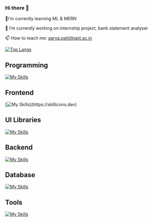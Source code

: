 ### Hi there 👋
🌱I’m currently learning ML & MERN

🔭 I’m currently working on internship project, bank statement analyser

📫 How to reach me: aarya.patil@spit.ac.in

[![Top Langs](https://github-readme-stats.vercel.app/api/top-langs/?username=Aarya-0504)](https://github.com/anuraghazra/github-readme-stats)

## Programming
[![My Skills](https://skillicons.dev/icons?i=python,java,c)](https://skillicons.dev)

## Frontend
[![My Skills](https://skillicons.dev/icons?i=html,css,js,react,sass,)](https://skillicons.dev)

## UI Libraries 
[![My Skills](https://skillicons.dev/icons?i=bootstrap,tailwind,materialui)](https://skillicons.dev)

## Backend
[![My Skills](https://skillicons.dev/icons?i=nodejs,express,fastapi,tensorflow)](https://skillicons.dev)

## Database
[![My Skills](https://skillicons.dev/icons?i=mongodb,mysql,sqlite)](https://skillicons.dev)

## Tools
[![My Skills](https://skillicons.dev/icons?i=postman,figma,git,github,gcp,vscode,blender,wordpress,regex,pr)](https://skillicons.dev)

<!--<img src="https://komarev.com/ghpvc/?username=Aarya-0504&style=flat-square&color=blue" alt=""/>-->

<!--
**Aarya-0504/Aarya-0504** is a ✨ _special_ ✨ repository because its `README.md` (this file) appears on your GitHub profile.

Here are some ideas to get you started:

- 🔭 I’m currently working on ...
- 🌱 I’m currently learning ...
- 👯 I’m looking to collaborate on ...
- 🤔 I’m looking for help with ...
- 💬 Ask me about ...
- 📫 How to reach me: ...
- 😄 Pronouns: ...
- ⚡ Fun fact: ...
-->
